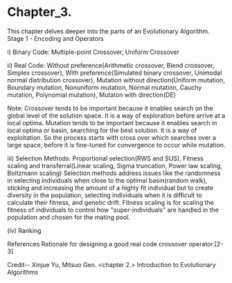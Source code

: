 # Chapter_3.
This chapter delves deeper into the parts of an Evolutionary Algorithm. 
Stage 1 - Encoding and Operators

i) Binary Code: Multiple-point Crossover, Uniform Crossover

ii) Real Code: Without preference(Arithmetic crossover, Blend crossover, Simplex crossover), With preference(Simulated binary crossover, Unimodal normal distribution crossover), Mutation without direction(Uniform mutation, Boundary mutation, Nonuniform mutation, Normal mutation, Cauchy mutation, Polynomial mutation), Mutaton with direction(DE)

Note: 
Crossover tends to be important because it enables search on the global level of the solution space. It is a way of exploration before arrive at a local optima. 
Mutation tends to be important because it enables search in local optima or basin, searching for the best solution. It is a way of exploitation. 
So the process starts with cross over which searches over a large space, before it is fine-tuned for convergence to occur while mutation.

iii) Selection Methods: Proportional selection(RWS and SUS), Fitness scaling and transferral(Linear scaling, Sigma truncation, Power law scaling, Boltzmann scaling)
Selection methods address issues like the randomness in selecting individuals when close to the optimal basin(random walk), sticking and increasing the amount of a highly fit individual but to create diversity in the population, selecting individuals when it is difficult to calculate their fitness, and genetic drift. 
Fitness scaling is for scaling the fitness of individuals to control how "super-individuals" are handled in the population and chosen for the mating pool. 

(iv) Ranking 

References
Rationale for designing a good real code crossover operator.[2-3]

Credit--
Xinjue Yu, Mitsuo Gen. <chapter 2.> Introduction to Evolutionary Algorithms
